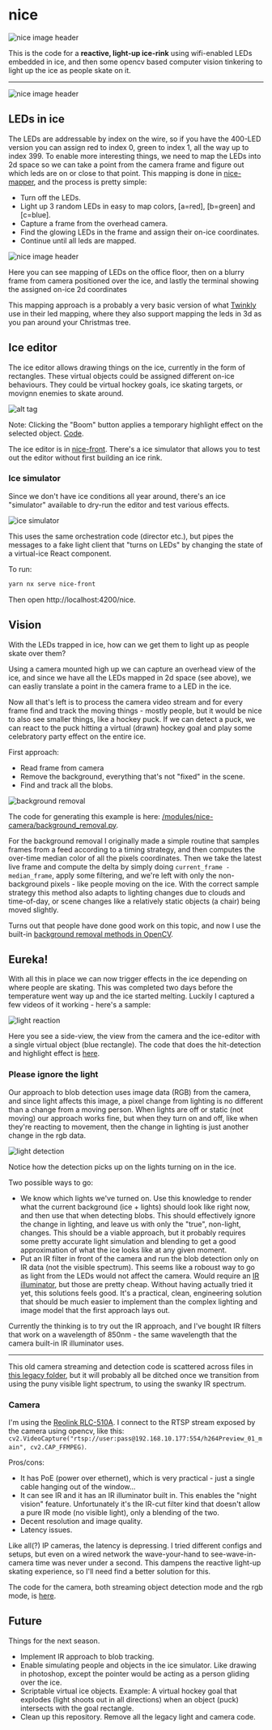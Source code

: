 # nice

![nice image header](/docs/images/readme/nice_repo_header.webp)

<p>This is the code for a <b>reactive, light-up ice-rink</b> using wifi-enabled LEDs embedded in ice, and then some opencv based computer vision tinkering to light up the ice as people skate on it.</p>

---

![nice image header](/docs/images/readme/nice_collage.webp)

## LEDs in ice

The LEDs are addressable by index on the wire, so if you have the 400-LED version you can assign red to index 0, green to index 1, all the way up to index 399. To enable more interesting things, we need to map the LEDs into 2d space so we can take a point from the camera frame and figure out which leds are on or close to that point. This mapping is done in [nice-mapper](/apps/nice-mapper/), and the process is pretty simple:

- Turn off the LEDs.
- Light up 3 random LEDs in easy to map colors, [a=red], [b=green] and [c=blue].
- Capture a frame from the overhead camera.
- Find the glowing LEDs in the frame and assign their on-ice coordinates.
- Continue until all leds are mapped.

![nice image header](/docs/images/readme/nice_mapping_process.webp)

Here you can see mapping of LEDs on the office floor, then on a blurry frame from camera positioned over the ice, and lastly the terminal showing the assigned on-ice 2d coordinates

This mapping approach is a probably a very basic version of what [Twinkly](https://twinkly.com/) use in their led mapping, where they also support mapping the leds in 3d as you pan around your Christmas tree.

## Ice editor

The ice editor allows drawing things on the ice, currently in the form of rectangles. These virtual objects could be assigned different on-ice behaviours. They could be virtual hockey goals, ice skating targets, or movignn enemies to skate around.

![alt tag](/docs/images/readme/nice_editor.webp)

Note: Clicking the "Boom" button applies a temporary highlight effect on the selected object. [Code](/libs/nice-common/src/effects/highlightObjectEffect.ts).

The ice editor is in [nice-front](/apps/nice-front/). There's a ice simulator that allows you to test out the editor without first building an ice rink.

### Ice simulator

Since we don't have ice conditions all year around, there's an ice "simulator" available to dry-run the editor and test various effects.

![ice simulator](/docs/images/readme/nice_ice_simulator.webp)

This uses the same orchestration code (director etc.), but pipes the messages to a fake light client that "turns on LEDs" by changing the state of a virtual-ice React component.

To run:

```bash
yarn nx serve nice-front
```

Then open http://localhost:4200/nice.

## Vision

With the LEDs trapped in ice, how can we get them to light up as people skate over them?

Using a camera mounted high up we can capture an overhead view of the ice, and since we have all the LEDs mapped in 2d space (see above), we can easliy translate a point in the camera frame to a LED in the ice.

Now all that's left is to process the camera video stream and for every frame find and track the moving things - mostly people, but it would be nice to also see smaller things, like a hockey puck. If we can detect a puck, we can react to the puck hitting a virtual (drawn) hockey goal and play some celebratory party effect on the entire ice.

First approach:

- Read frame from camera
- Remove the background, everything that's not "fixed" in the scene.
- Find and track all the blobs.

![background removal](/docs/images/readme/nice_background_removal.webp)

The code for generating this example is here: [/modules/nice-camera/background_removal.py](/modules/nice-camera/background_removal.py).

For the background removal I originally made a simple routine that samples frames from a feed according to a timing strategy, and then computes the over-time median color of all the pixels coordinates. Then we take the latest live frame and compute the delta by simply doing `current_frame - median_frame`, apply some filtering, and we're left with only the non-background pixels - like people moving on the ice. With the correct sample strategy this method also adapts to lighting changes due to clouds and time-of-day, or scene changes like a relatively static objects (a chair) being moved slightly.

Turns out that people have done good work on this topic, and now I use the built-in [background removal methods in OpenCV](https://docs.opencv.org/4.x/d1/dc5/tutorial_background_subtraction.html).

## Eureka!

With all this in place we can now trigger effects in the ice depending on where people are skating. This was completed two days before the temperature went way up and the ice started melting. Luckily I captured a few videos of it working - here's a sample:

![light reaction](/docs/images/readme/nice_light_reaction.webp)

Here you see a side-view, the view from the camera and the ice-editor with a single virtual object (blue rectangle). The code that does the hit-detection and highlight effect is [here](/libs/nice-common/src/action/actionDirector.ts#L99).

### Please ignore the light

Our approach to blob detection uses image data (RGB) from the camera, and since light affects this image, a pixel change from lighting is no different than a change from a moving person. When lights are off or static (not moving) our approach works fine, but when they turn on and off, like when they're reacting to movement, then the change in lighting is just another change in the rgb data.

![light detection](/docs/images/readme/nice_blob_detection_lights.webp)

Notice how the detection picks up on the lights turning on in the ice.

Two possible ways to go:

- We know which lights we've turned on. Use this knowledge to render what the current background (ice + lights) should look like right now, and then use that when detecting blobs. This should effectively ignore the change in lighting, and leave us with only the "true", non-light, changes. This should be a viable approach, but it probably requires some pretty accurate light simulation and blending to get a good approximation of what the ice looks like at any given moment.
- Put an IR filter in front of the camera and run the blob detection only on IR data (not the visible spectrum). This seems like a roboust way to go as light from the LEDs would not affect the camera. Would require an [IR illuminator](https://www.amazon.com/IR-Illuminators/b?ie=UTF8&node=7161095011), but those are pretty cheap. Without having actually tried it yet, this solutions feels good. It's a practical, clean, engineering solution that should be much easier to implement than the complex lighting and image model that the first approach lays out.

Currently the thinking is to try out the IR approach, and I've bought IR filters that work on a wavelength of 850nm - the same wavelength that the camera built-in IR illuminator uses.

---

This old camera streaming and detection code is scattered across files in [this legacy folder](/old/nice-camera/src/), but it will probably all be ditched once we transition from using the puny visible light spectrum, to using the swanky IR spectrum.

### Camera

I'm using the [Reolink RLC-510A](https://reolink.com/product/rlc-510a/). I connect to the RTSP stream exposed by the camera using opencv, like this: `cv2.VideoCapture("rtsp://user:pass@192.168.10.177:554/h264Preview_01_main", cv2.CAP_FFMPEG)`.

Pros/cons:

- It has PoE (power over ethernet), which is very practical - just a single cable hanging out of the window...
- It can see IR and it has an IR illuminator built in. This enables the "night vision" feature. Unfortunately it's the IR-cut filter kind that doesn't allow a pure IR mode (no visible light), only a blending of the two.
- Decent resolution and image quality.
- Latency issues.

Like all(?) IP cameras, the latency is depressing. I tried different configs and setups, but even on a wired network the wave-your-hand to see-wave-in-camera time was never under a second. This dampens the reactive light-up skating experience, so I'll need find a better solution for this.

The code for the camera, both streaming object detection mode and the rgb mode, is [here](/old/nice-camera/src).

## Future

Things for the next season.

- Implement IR approach to blob tracking.
- Enable simulating people and objects in the ice simulator. Like drawing in photoshop, except the pointer would be acting as a person gliding over the ice.
- Scriptable virtual ice objects. Example: A virtual hockey goal that explodes (light shoots out in all directions) when an object (puck) intersects with the goal rectangle.
- Clean up this repository. Remove all the legacy light and camera code.
